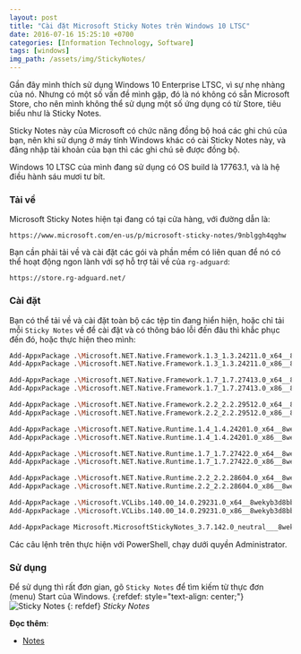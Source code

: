 ```yaml
---
layout: post
title: "Cài đặt Microsoft Sticky Notes trên Windows 10 LTSC"
date: 2016-07-16 15:25:10 +0700
categories: [Information Technology, Software]
tags: [windows]
img_path: /assets/img/StickyNotes/
---
```


Gần đây mình thích sử dụng Windows 10 Enterprise LTSC, vì sự nhẹ nhàng của nó.
Nhưng có một số vấn đề mình gặp, đó là nó không có sẵn Microsoft Store, cho nên mình không thể sử dụng một số ứng dụng có từ Store, tiêu biểu như là Sticky Notes.

Sticky Notes này của Microsoft có chức năng đồng bộ hoá các ghi chú của bạn, nên khi sử dụng ở máy tính Windows khác có cài Sticky Notes này, và đăng nhập tài khoản của bạn thì các ghi chú sẽ được đồng bộ.

Windows 10 LTSC của mình đang sử dụng có OS build là 17763.1, và là hệ điều hành sáu mươi tư bít.

### Tải về
Microsoft Sticky Notes hiện tại đang có tại cửa hàng, với đường dẫn là:
```url
https://www.microsoft.com/en-us/p/microsoft-sticky-notes/9nblggh4qghw
```
Bạn cần phải tải về và cài đặt các gói và phần mềm có liên quan để nó có thể hoạt động ngon lành với sợ hỗ trợ tải về của `rg-adguard`:
```url
https://store.rg-adguard.net/
```

### Cài đặt
Bạn có thể tải về và cài đặt toàn bộ các tệp tin đang hiển hiện, hoặc chỉ tải mỗi `Sticky Notes` về để cài đặt và có thông báo lỗi đến đâu thì khắc phục đến đó, hoặc thực hiện theo mình: 
```bash
Add-AppxPackage .\Microsoft.NET.Native.Framework.1.3_1.3.24211.0_x64__8wekyb3d8bbwe.Appx
Add-AppxPackage .\Microsoft.NET.Native.Framework.1.3_1.3.24211.0_x86__8wekyb3d8bbwe.Appx

Add-AppxPackage .\Microsoft.NET.Native.Framework.1.7_1.7.27413.0_x64__8wekyb3d8bbwe.Appx
Add-AppxPackage .\Microsoft.NET.Native.Framework.1.7_1.7.27413.0_x86__8wekyb3d8bbwe.Appx

Add-AppxPackage .\Microsoft.NET.Native.Framework.2.2_2.2.29512.0_x64__8wekyb3d8bbwe.Appx
Add-AppxPackage .\Microsoft.NET.Native.Framework.2.2_2.2.29512.0_x86__8wekyb3d8bbwe.Appx

Add-AppxPackage .\Microsoft.NET.Native.Runtime.1.4_1.4.24201.0_x64__8wekyb3d8bbwe.Appx
Add-AppxPackage .\Microsoft.NET.Native.Runtime.1.4_1.4.24201.0_x86__8wekyb3d8bbwe.Appx

Add-AppxPackage .\Microsoft.NET.Native.Runtime.1.7_1.7.27422.0_x64__8wekyb3d8bbwe.Appx
Add-AppxPackage .\Microsoft.NET.Native.Runtime.1.7_1.7.27422.0_x86__8wekyb3d8bbwe.Appx

Add-AppxPackage .\Microsoft.NET.Native.Runtime.2.2_2.2.28604.0_x64__8wekyb3d8bbwe.Appx
Add-AppxPackage .\Microsoft.NET.Native.Runtime.2.2_2.2.28604.0_x86__8wekyb3d8bbwe.Appx

Add-AppxPackage .\Microsoft.VCLibs.140.00_14.0.29231.0_x64__8wekyb3d8bbwe.Appx
Add-AppxPackage .\Microsoft.VCLibs.140.00_14.0.29231.0_x86__8wekyb3d8bbwe.Appx

Add-AppxPackage Microsoft.MicrosoftStickyNotes_3.7.142.0_neutral___8wekyb3d8bbwe.AppxBundle
```
Các câu lệnh trên thực hiện với PowerShell, chạy dưới quyền Administrator.

### Sử dụng
Để sử dụng thì rất đơn gian, gõ `Sticky Notes` để tìm kiếm từ thực đơn (menu) Start của Windows.
{:refdef: style="text-align: center;"}
![Sticky Notes](Sticky-Notes.png)
{: refdef}
_Sticky Notes_

**Đọc thêm**:
- [Notes](https://outlook.office.com/mail/notes)
